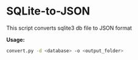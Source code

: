 # SQLite-to-JSON
This script converts sqlite3 db file to JSON format

**Usage:**
```bash
convert.py -d <database> -o <output_folder>
```